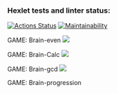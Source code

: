 ### Hexlet tests and linter status:
[![Actions Status](https://github.com/pozalek/frontend-project-44/workflows/hexlet-check/badge.svg)](https://github.com/pozalek/frontend-project-44/actions)
[![Maintainability](https://api.codeclimate.com/v1/badges/3a5508b09e7feaa12594/maintainability)](https://codeclimate.com/github/pozalek/frontend-project-44/maintainability)

GAME: Brain-even
<a href="https://asciinema.org/a/HWyt24ZSvlMA4UnQ07ZaEIFVl" target="_blank"><img src="https://asciinema.org/a/HWyt24ZSvlMA4UnQ07ZaEIFVl.svg" /></a>

GAME: Brain-Calc
<a href="https://asciinema.org/a/c8NAz5HnV7RqXBcQDAT70JlHZ" target="_blank"><img src="https://asciinema.org/a/c8NAz5HnV7RqXBcQDAT70JlHZ.svg" /></a>

GAME: Brain-gcd
<a href="https://asciinema.org/a/7UF3RyvhKMqZKXEwARhjlTEkg" target="_blank"><img src="https://asciinema.org/a/7UF3RyvhKMqZKXEwARhjlTEkg.svg" /></a>

GAME: Brain-progression
